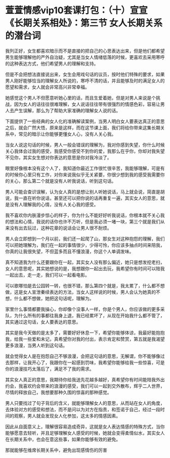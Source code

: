 # 萱萱情感vip10套课打包：（十）宣宣《长期关系相处》：第三节  女人长期关系的潜台词

我列正好，女生都喜欢暗示而不是直接的把自己的心思表达出来，但是他们都希望男生能够理解他的严外自治疑，尤其是当女人情绪低落的时候，更喜欢去采用寒呼的这种表达方式，他们希望男人的理解和支持。

但是不会把想法直接说出来，女生会用戏句话的议员，按时他们特殊的要求，如果男人刚好能够恰当的理解女人所说的，寒呼不清的话，并且能够及时的满足女人的愿望和需求，女人就会非常高兴非常幸福。

她感觉这个男人不但愿意听她心里的话，而且生爱着她，但是对男人来说是个挑战，因为女人的话往往很难理解，女人说话往往带有很强烈的情感色彩，容易让男人去产生误解，那么为了帮助大家准确的理解女人说的话。

下面提供了一些经典的女人化的准确解读案例，当男人明白女人要表达真正的意思之后，就会广然大悟，原来是这样，而在这节课上面，我们将给你带来这集长期关系中，常见的暗示让你能够更懂女人心，没有人关心我。

当女人说这句话的时候，男人一般会错误的理解为，我对你感到失望，你什么时候关心我体会过我的感受，我感受你感受不到你的爱，我那么在乎你，你却对我失望不见你，其实女生想对你表达的意思是你对我冷淡了。

眼里好像根本没有这个人了，我知道你最近工作很忙很辛苦，我能够理解，可是有的时候你心里只有工作，对你来说我似乎无关紧要，你很少想到我的感受我需要你的关心，那么第二个就是没有人听我说话，听到这句话。

男人可能会查识误解，认为女人真的是想让别人听她说话，马上就会说，简直是胡说，我一直在听你说话，甚至还可以把你说的话再重复一遍，其实女人的意思，就是没有人理解我的心情，没有人关心我的感受。

我不喜欢你内肤漫步惊心的样子，你为什么不能好好听我说话，你根本就不关心我的想法和心情，我说的话你也许不万听，但是我必须一堵一块，第三个就是我们从来没有出去玩过，这种花章的说话会让男人很不耐烦。

男人会立即想到一个月以前，我们还一起爬了山，那女生对这种抱怨的理解，我们可以把她理解为，我们在一起的事情很少，少得可怜，你应该多抽点时间来陪我，你真的让我很失望，不但蓝多而且不懂浪漫，你这个人单调发味。

真不知道我为什么还要跟你在一起，其实女人没有那么偏近，她只是想发挖老扫，女人的意思呢，其实她想说的是，我想跟你一起出去玩，我希望你有时间可以陪我一起出去，走一走，我们可以一起看电影。

可以歌哪怕是去公园转一转，也很不错，那么第四个就是，我太累了，什么都不想做，这是女人宣泄秦续表达的方法，当女人这样说的时候，男人会认为她真的不想，什么都不想做，她把这句话呢，理解为。

家里什么事情都要我操心，你却像个没事人一样，你是个男人，你应该做的更多采队，为什么所有的事都往我身上退，我已经累坏了，从现在开始我什么都不管了，其实通过这句话，女人要表达的意思。

其实是我今天做的是太多了，需要好好休息一下，希望你能够体谅，我最好能抱抱我，给我一些爱和未记，真希望你对我的付出，表示肯定和赞赏，第五就是我渴望更多浪漫，当男人听到这句话。

就会觉得女人是在抱怨自己不够浪漫，会把这句话的意思，无解谓，你不能够像过去那样，让我开心了，我跟你在一起感到罚味，我希望你能够给我一些惊喜，可是你的浪漫技巧太落后了，满足不了我的需求。

其实女人真正的意思，我期待你给我送先花越多越好，真希望你有时间能陪我外出约会，我喜欢约会带来的浪漫的感受，我们可以一起到交外散布，辉乎二人世界，尽情的释放自己，我想要那种久围的惊喜的那种感觉。

男人只要找过了句子背后的含义，就能够理解女人的意思，从而站在女人的角度，去体验对方的感受和想法，而不是问以为对方在指责，和签诺于自己，经过一段时间的观察，男人就会发现女人化参加，这太多的情感因素。

因此从自面意义上，理解很容易造成奇异，这就是女人表达情感的特殊方式，当你能够愿意去轻听，并且足够理解女人感受的时候，她就会变得柔情似水，其实女人在长期关系中，也会在意这些事，如果你能够有效的避免。

那就能够在维席长期关系中，避免出现感情伤的厉害